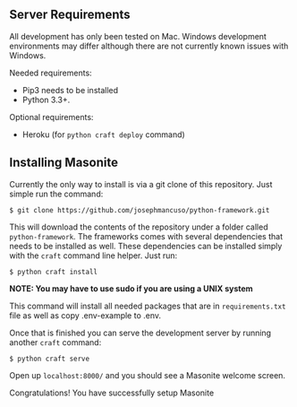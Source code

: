## Server Requirements

All development has only been tested on Mac. Windows development environments may differ although there are not currently known issues with Windows.

Needed requirements:

- Pip3 needs to be installed
- Python 3.3+.

Optional requirements:

- Heroku (for `python craft deploy` command)

## Installing Masonite

Currently the only way to install is via a git clone of this repository. Just simple run the command:

    $ git clone https://github.com/josephmancuso/python-framework.git

This will download the contents of the repository under a folder called `python-framework`. The frameworks comes with several dependencies that needs to be installed as well. These dependencies can be installed simply with the `craft` command line helper. Just run:

    $ python craft install

**NOTE: You may have to use sudo if you are using a UNIX system**

This command will install all needed packages that are in `requirements.txt` file as well as copy .env-example to .env. 

Once that is finished you can serve the development server by running another `craft` command:

    $ python craft serve

Open up `localhost:8000/` and you should see a Masonite welcome screen.

Congratulations! You have successfully setup Masonite

